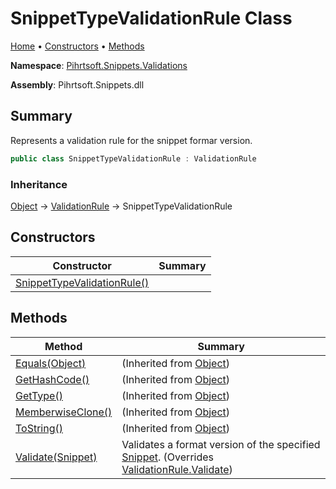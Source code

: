 <a name="_top"></a>

# SnippetTypeValidationRule Class

[Home](../../../../README.md#_top) &#x2022; [Constructors](#constructors) &#x2022; [Methods](#methods)

**Namespace**: [Pihrtsoft.Snippets.Validations](../README.md#_top)

**Assembly**: Pihrtsoft\.Snippets\.dll

## Summary

Represents a validation rule for the snippet formar version\.

```csharp
public class SnippetTypeValidationRule : ValidationRule
```

### Inheritance

[Object](https://docs.microsoft.com/en-us/dotnet/api/system.object) &#x2192; [ValidationRule](../ValidationRule/README.md#_top) &#x2192; SnippetTypeValidationRule

## Constructors

| Constructor | Summary |
| ----------- | ------- |
| [SnippetTypeValidationRule()](-ctor/README.md#_top) | |

## Methods

| Method | Summary |
| ------ | ------- |
| [Equals(Object)](https://docs.microsoft.com/en-us/dotnet/api/system.object.equals) |  \(Inherited from [Object](https://docs.microsoft.com/en-us/dotnet/api/system.object)\) |
| [GetHashCode()](https://docs.microsoft.com/en-us/dotnet/api/system.object.gethashcode) |  \(Inherited from [Object](https://docs.microsoft.com/en-us/dotnet/api/system.object)\) |
| [GetType()](https://docs.microsoft.com/en-us/dotnet/api/system.object.gettype) |  \(Inherited from [Object](https://docs.microsoft.com/en-us/dotnet/api/system.object)\) |
| [MemberwiseClone()](https://docs.microsoft.com/en-us/dotnet/api/system.object.memberwiseclone) |  \(Inherited from [Object](https://docs.microsoft.com/en-us/dotnet/api/system.object)\) |
| [ToString()](https://docs.microsoft.com/en-us/dotnet/api/system.object.tostring) |  \(Inherited from [Object](https://docs.microsoft.com/en-us/dotnet/api/system.object)\) |
| [Validate(Snippet)](Validate/README.md#_top) | Validates a format version of the specified [Snippet](../../Snippet/README.md#_top)\. \(Overrides [ValidationRule.Validate](../ValidationRule/Validate/README.md#_top)\) |


